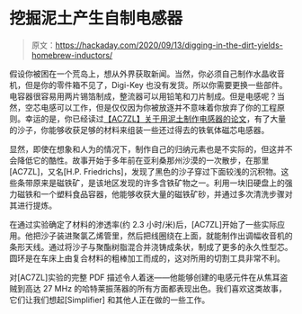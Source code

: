 # 挖掘泥土产生自制电感器

> 原文：<https://hackaday.com/2020/09/13/digging-in-the-dirt-yields-homebrew-inductors/>

假设你被困在一个荒岛上，想从外界获取新闻。当然，你必须自己制作水晶收音机，但是你的零件箱不见了，Digi-Key 也没有发货。所以你需要更换一些部件。电容器很容易用两片锡箔制成，整流器可以用铅笔和刀片制成。但是电感呢？当然，空芯电感可以工作，但是仅仅因为你被放逐并不意味着你放弃了你的工程原则。幸运的是，你已经读过[【AC7ZL】关于用泥土制作电感器的论文](http://www.hpfriedrichs.com/radioroom/inductors/inductors.htm)，有了大量的沙子，你能够收获足够的材料来组装一些还过得去的铁氧体磁芯电感器。

显然，即使在想象和人为的情况下，制作自己的归纳元素也是不实际的，但这并不会降低它的酷性。故事开始于多年前在亚利桑那州沙漠的一次散步，在那里[AC7ZL]，又名[H.P. Friedrichs]，发现了黑色的沙子穿过下面较浅的沉积物。这些条带原来是磁铁矿，是该地区发现的许多含铁矿物之一。利用一块旧硬盘上的强力磁铁和一个塑料食品容器，他能够收获大量的磁铁矿砂，并通过多次清洗步骤对其进行提炼。

在通过实验确定了材料的渗透率(约 2.3 小时/米)后，[AC7ZL]开始了一些实际应用。他把沙子装进聚氯乙烯管里，然后把线圈绕在上面，就能制作出调幅收音机的条形天线。通过将沙子与聚酯树脂混合并浇铸成条状，制成了更多的永久性型芯。圆环是在车床上由复合材料的粗棒加工而成的，这对所用的切割工具非常不利。

对[AC7ZL]实验的完整 PDF 描述令人着迷——他能够创建的电感元件在从焦耳盗贼到高达 27 MHz 的哈特莱振荡器的所有方面都表现出色。我们喜欢这类故事，它们让我们想起[Simplifier] 和其他人正在做的一些工作。